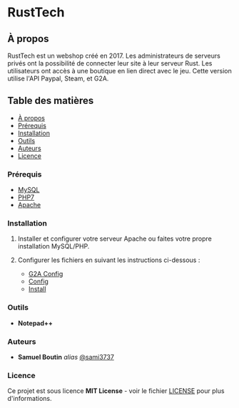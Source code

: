 
# RustTech

## À propos

RustTech est un webshop créé en 2017. Les administrateurs de serveurs privés ont la possibilité de connecter leur site à leur serveur Rust. Les utilisateurs ont accès à une boutique en lien direct avec le jeu. Cette version utilise l'API Paypal, Steam, et G2A.

## Table des matières

- [À propos](#à-propos)
- [Prérequis](#prérequis)
- [Installation](#installation)
- [Outils](#outils)
- [Auteurs](#auteurs)
- [Licence](#licence)

### Prérequis

- [MySQL](https://www.mysql.com/)
- [PHP7](https://www.php.net/releases/index.php)
- [Apache](https://httpd.apache.org/)

### Installation

1. Installer et configurer votre serveur Apache ou faites votre propre installation MySQL/PHP.
2. Configurer les fichiers en suivant les instructions ci-dessous :

   - [G2A Config](./g2a.php)
   - [Config](./config.php)
   - [Install](./install.php)

### Outils

- **Notepad++**

### Auteurs

- **Samuel Boutin** _alias_ [@sami3737](https://github.com/sami3737)

### Licence

Ce projet est sous licence **MIT License** - voir le fichier [LICENSE](LICENSE.md) pour plus d'informations.
